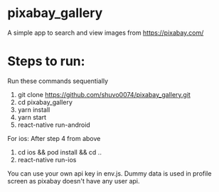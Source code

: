 # pixabay_gallery

A simple app to search and view images from https://pixabay.com/

# Steps to run:
Run these commands sequentially

1. git clone https://github.com/shuvo0074/pixabay_gallery.git
2. cd pixabay_gallery
3. yarn install
4. yarn start
5. react-native run-android

For ios:
After step 4 from above
1. cd ios && pod install && cd ..
2. react-native run-ios

You can use your own api key in env.js.
Dummy data is used in profile screen as pixabay doesn't have any user api.
